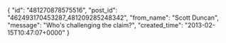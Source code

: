  {
   "id": "481270878575516",
   "post_id": "462493170453287_481209285248342",
   "from_name": "Scott Duncan",
   "message": "Who's challenging the claim?",
   "created_time": "2013-02-15T10:47:07+0000"
 }
